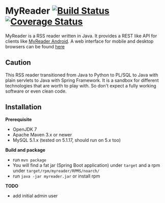 MyReader [![Build Status](https://api.travis-ci.org/ksokol/myreader.png?branch=master)](https://travis-ci.org/ksokol/myreader/) [![Coverage Status](https://coveralls.io/repos/ksokol/myreader/badge.png?branch=master)](https://coveralls.io/r/ksokol/myreader?branch=master)
=====

MyReader is a RSS reader written in Java. It provides a REST like API for clients like [MyReader Android](https://github.com/ksokol/myreader-android).
A web interface for mobile and desktop browsers can be found [here](https://github.com/ksokol/myreader-web)

Caution
--------
This RSS reader transitioned from Java to Python to PL/SQL to Java with plain servlets to Java with Spring Framework.
It is a sandbox for different technologies that are worth to play with. So don't expect a fully working software or even clean code.

Installation
------------

**Prerequisite**

- OpenJDK 7
- Apache Maven 3.x or newer
- MySQL 5.1.x (tested on 5.1.17, should run on 5.x too)

**Build and package**

- run `mvn package`
- You will find a fat jar (Spring Boot application) under `target` and a rpm under `target/rpm/myreader/RPMS/noarch/`
- run `java -jar myreader.jar` or install rpm


**TODO**

- add initial admin user